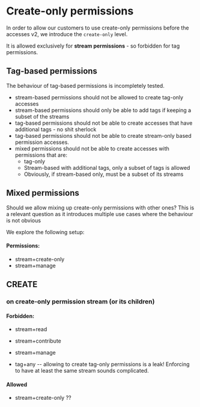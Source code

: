 

# Create-only permissions

In order to allow our customers to use create-only permissions before the accesses v2, we introduce the `create-only` level.

It is allowed exclusively for **stream permissions** - so forbidden for tag permissions.

## Tag-based permissions

The behaviour of tag-based permissions is incompletely tested.

- stream-based permissions should not be allowed to create tag-only accesses
- stream-based permissions should only be able to add tags if keeping a subset of the streams
- tag-based permissions should not be able to create accesses that have additional tags - no shit sherlock
- tag-based permissions should not be able to create stream-only based permission accesses.
- mixed permissions should not be able to create accesses with permissions that are:
  - tag-only
  - Stream-based with additional tags, only a subset of tags is allowed
  - Obviously, if stream-based only, must be a subset of its streams

## Mixed permissions

Should we allow mixing up create-only permissions with other ones? This is a relevant question as it introduces multiple use cases where the behaviour is not obvious

We explore the following setup:

#### Permissions: 

- stream+create-only
- stream+manage



## CREATE

### on create-only permission stream (or its children)

#### Forbidden:

- stream+read

- stream+contribute
- stream+manage
- tag+any -- allowing to create tag-only permissions is a leak! Enforcing to have at least the same stream sounds complicated. 

#### Allowed

- stream+create-only ??

